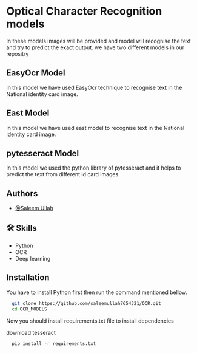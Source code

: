 
# Optical Character Recognition models

In these models images will be provided and model will recognise the text and try to predict the exact output.
we have two different models in our repositry
## EasyOcr Model
in this model we have used EasyOcr technique to recognise text in the National identity card image.
## East Model
in this model we have used east model to recognise text in the National identity card image.
## pytesseract Model
 In this model we used the python library of pytesseract and it helps to predict the text from different id card images.



## Authors

- [@Saleem Ullah](https://github.com/saleemullah7654321)



## 🛠 Skills
- Python
- OCR
- Deep learning



## Installation

You have to install Python first then run the command mentioned bellow.

```bash
  git clone https://github.com/saleemullah7654321/OCR.git
  cd OCR_MODELS
```
Now you should install requirements.txt file to install dependencies

download tesseract 
```bash  
  pip install -r requirements.txt
```